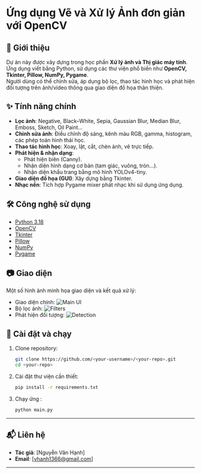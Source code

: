 # Ứng dụng Vẽ và Xử lý Ảnh đơn giản với OpenCV

## 📌 Giới thiệu
Dự án này được xây dựng trong học phần **Xử lý ảnh và Thị giác máy tính**.  
Ứng dụng viết bằng Python, sử dụng các thư viện phổ biến như **OpenCV, Tkinter, Pillow, NumPy, Pygame**.  
Người dùng có thể chỉnh sửa, áp dụng bộ lọc, thao tác hình học và phát hiện đối tượng trên ảnh/video thông qua giao diện đồ họa thân thiện.

## ✨ Tính năng chính
- **Lọc ảnh**: Negative, Black–White, Sepia, Gaussian Blur, Median Blur, Emboss, Sketch, Oil Paint…
- **Chỉnh sửa ảnh**: Điều chỉnh độ sáng, kênh màu RGB, gamma, histogram, các phép toán hình thái học.
- **Thao tác hình học**: Xoay, lật, cắt, chèn ảnh, vẽ trực tiếp.
- **Phát hiện & nhận dạng**:
  - Phát hiện biên (Canny).
  - Nhận diện hình dạng cơ bản (tam giác, vuông, tròn…).
  - Nhận diện khẩu trang bằng mô hình YOLOv4-tiny.
- **Giao diện đồ họa (GUI)**: Xây dựng bằng Tkinter.
- **Nhạc nền**: Tích hợp Pygame mixer phát nhạc khi sử dụng ứng dụng.

## 🛠 Công nghệ sử dụng
- [Python 3.18](https://www.python.org/)
- [OpenCV](https://opencv.org/)
- [Tkinter](https://docs.python.org/3/library/tkinter.html)
- [Pillow](https://pillow.readthedocs.io/)
- [NumPy](https://numpy.org/)
- [Pygame](https://www.pygame.org/)

## 📷 Giao diện
Một số hình ảnh minh họa giao diện và kết quả xử lý:

- Giao diện chính: ![Main UI](docs/images/ui_main.png)
- Bộ lọc ảnh: ![Filters](docs/images/filter_example.png)
- Phát hiện đối tượng: ![Detection](docs/images/detection_example.png)

## 🚀 Cài đặt và chạy
1. Clone repository:
   ```bash
   git clone https://github.com/<your-username>/<your-repo>.git
   cd <your-repo>
2. Cài đặt thư viện cần thiết:
   ```bash
   pip install -r requirements.txt
3. Chạy ứng :
   ```bash
   python main.py

---
## 📬 **Liên hệ**  
- **Tác giả**: [Nguyễn Văn Hạnh]  
- **Email**: [vhanh1366@gmail.com]  

---
